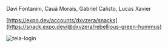 Davi Fontanini, Cauã Morais, Gabriel Calisto, Lucas Xavier

[https://expo.dev/accounts/dxvzera/snacks](https://snack.expo.dev/@dxvzera/rebellious-green-hummus)

![tela-login](https://github.com/Davi-Fontanini/login-pdm/assets/75186585/3d1a457c-c55c-44f3-81f7-a9450ae42842)


